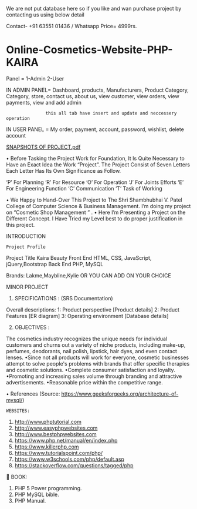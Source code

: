 We are not put database here so if you like and wan purchase project by contacting us using below detail

Contact- +91 63551 01436 / Whatsapp
Price= 4999rs.

# Online-Cosmetics-Website-PHP-KAIRA

        
Panel = 1-Admin
        2-User
        
IN ADMIN PANEL=  Dashboard,
                 products,
                 Manufacturers,
                 Product Category, 
                 Category,
                 store,
                 contact us,
                 about us,
                 view customer,
                 view orders,
                 view payments,
                 view and add admin
                 
                   this all tab have insert and update and neccessery operation
                   
IN USER PANEL = My order,
                payment, 
                account,
                password, 
                wishlist,
                delete account
                
   
   
   
                
                


[SNAPSHOTS OF PROJECT.pdf](https://github.com/the-d-code/Online-Cosmetics-Website-PHP-KAIRA/files/9591524/SNAPSHOTS.OF.PROJECT.pdf)




•	Before Tasking the Project Work for Foundation, It Is Quite Necessary to Have an Exact Idea the Work “Project”. The Project Consist of Seven Letters Each Letter Has Its Own Significance as Follow.

‘P’ For Planning 
‘R’ For Resource
‘O’ For Operation 
‘J’ For Joints Efforts
‘E’ For Engineering Function 
‘C’ Communication
‘T’ Task of Working



•	We Happy to Hand-Over This Project to The Shri Shambhubhai V. Patel College of Computer Science & Business Management. I’m doing my project on “Cosmetic Shop  Management ” .
•	Here I’m Presenting a Project on the Different Concept. I Have Tried my  Level best to do proper justification in this project.
 



INTRODUCTION



 	Project Profile



Project Title	Kaira Beauty
Front End	          HTML, CSS, JavaScript, jQuery,Bootstrap
Back End            PHP, MySQL
	
Brands:	          Lakme,Maybline,Kylie OR YOU CAN ADD ON YOUR CHOICE



MINOR PROJECT



1.	SPECIFICATIONS : (SRS Documentation)

Overall descriptions: 
      1: Product perspective [Product details]
      2: Product Features [ER diagram]
      3: Operating environment [Database details]


2.	OBJECTIVES : 

The cosmetics industry recognizes the unique needs for individual     
customers and churns out a variety of niche products, including make-up, perfumes, deodorants, nail polish, lipstick, hair dyes, and even contact lenses.
•Since not all products will work for everyone, cosmetic businesses attempt to solve people's problems with brands that offer specific therapies and cosmetic solutions.
•Complete consumer satisfaction and loyalty.
•Promoting and increasing sales volume through branding and attractive advertisements.
•Reasonable price within the competitive range.


•	References
	(Source: https://www.geeksforgeeks.org/architecture-of-mysql/)

	WEBSITES:
1.	http://www.phptutorial.com
2.	http://www.easyphpwebsites.com
3.	http://www.bestphpwebsites.com
4.	https://www.php.net/manual/en/index.php
5.	https://www.killerphp.com
6.	https://www.tutorialspoint.com/php/
7.	https://www.w3schools.com/php/default.asp
8.	https://stackoverflow.com/questions/tagged/php

 
	BOOK:

1.	PHP 5 Power programming.
2.	PHP MySQL bible.
3.	PHP Manual.
